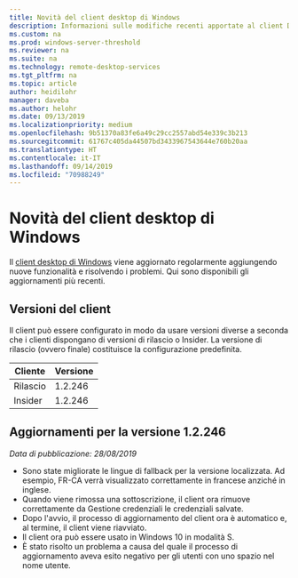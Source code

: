 ```yaml
---
title: Novità del client desktop di Windows
description: Informazioni sulle modifiche recenti apportate al client Desktop remoto per Windows Desktop
ms.custom: na
ms.prod: windows-server-threshold
ms.reviewer: na
ms.suite: na
ms.technology: remote-desktop-services
ms.tgt_pltfrm: na
ms.topic: article
author: heidilohr
manager: daveba
ms.author: helohr
ms.date: 09/13/2019
ms.localizationpriority: medium
ms.openlocfilehash: 9b51370a83fe6a49c29cc2557abd54e339c3b213
ms.sourcegitcommit: 61767c405da44507bd3433967543644e760b20aa
ms.translationtype: HT
ms.contentlocale: it-IT
ms.lasthandoff: 09/14/2019
ms.locfileid: "70988249"
---
```

# <a name="whats-new-in-the-windows-desktop-client"></a>Novità del client desktop di Windows

Il [client desktop di Windows](windowsdesktop.md) viene aggiornato regolarmente aggiungendo nuove funzionalità e risolvendo i problemi. Qui sono disponibili gli aggiornamenti più recenti.

## <a name="client-versions"></a>Versioni del client

Il client può essere configurato in modo da usare versioni diverse a seconda che i clienti dispongano di versioni di rilascio o Insider. La versione di rilascio (ovvero finale) costituisce la configurazione predefinita.

|Cliente |Versione  |
|---------|---------|
|Rilascio  |1.2.246  |
|Insider  |1.2.246  |

## <a name="updates-for-version-12246"></a>Aggiornamenti per la versione 1.2.246

*Data di pubblicazione: 28/08/2019*

- Sono state migliorate le lingue di fallback per la versione localizzata. Ad esempio, FR-CA verrà visualizzato correttamente in francese anziché in inglese.
- Quando viene rimossa una sottoscrizione, il client ora rimuove correttamente da Gestione credenziali le credenziali salvate.
- Dopo l'avvio, il processo di aggiornamento del client ora è automatico e, al termine, il client viene riavviato.
- Il client ora può essere usato in Windows 10 in modalità S.
- È stato risolto un problema a causa del quale il processo di aggiornamento aveva esito negativo per gli utenti con uno spazio nel nome utente.
